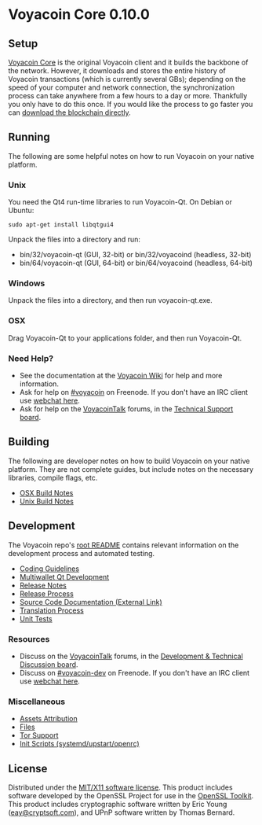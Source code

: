Voyacoin Core 0.10.0
=====================

Setup
---------------------
[Voyacoin Core](http://voyacoin.org/en/download) is the original Voyacoin client and it builds the backbone of the network. However, it downloads and stores the entire history of Voyacoin transactions (which is currently several GBs); depending on the speed of your computer and network connection, the synchronization process can take anywhere from a few hours to a day or more. Thankfully you only have to do this once. If you would like the process to go faster you can [download the blockchain directly](bootstrap.md).

Running
---------------------
The following are some helpful notes on how to run Voyacoin on your native platform. 

### Unix

You need the Qt4 run-time libraries to run Voyacoin-Qt. On Debian or Ubuntu:

	sudo apt-get install libqtgui4

Unpack the files into a directory and run:

- bin/32/voyacoin-qt (GUI, 32-bit) or bin/32/voyacoind (headless, 32-bit)
- bin/64/voyacoin-qt (GUI, 64-bit) or bin/64/voyacoind (headless, 64-bit)



### Windows

Unpack the files into a directory, and then run voyacoin-qt.exe.

### OSX

Drag Voyacoin-Qt to your applications folder, and then run Voyacoin-Qt.

### Need Help?

* See the documentation at the [Voyacoin Wiki](https://en.voyacoin.it/wiki/Main_Page)
for help and more information.
* Ask for help on [#voyacoin](http://webchat.freenode.net?channels=voyacoin) on Freenode. If you don't have an IRC client use [webchat here](http://webchat.freenode.net?channels=voyacoin).
* Ask for help on the [VoyacoinTalk](https://voyacointalk.org/) forums, in the [Technical Support board](https://voyacointalk.org/index.php?board=4.0).

Building
---------------------
The following are developer notes on how to build Voyacoin on your native platform. They are not complete guides, but include notes on the necessary libraries, compile flags, etc.

- [OSX Build Notes](build-osx.md)
- [Unix Build Notes](build-unix.md)

Development
---------------------
The Voyacoin repo's [root README](https://github.com/voyacoin/voyacoin/blob/master/README.md) contains relevant information on the development process and automated testing.

- [Coding Guidelines](coding.md)
- [Multiwallet Qt Development](multiwallet-qt.md)
- [Release Notes](release-notes.md)
- [Release Process](release-process.md)
- [Source Code Documentation (External Link)](https://dev.visucore.com/voyacoin/doxygen/)
- [Translation Process](translation_process.md)
- [Unit Tests](unit-tests.md)

### Resources
* Discuss on the [VoyacoinTalk](https://voyacointalk.org/) forums, in the [Development & Technical Discussion board](https://voyacointalk.org/index.php?board=6.0).
* Discuss on [#voyacoin-dev](http://webchat.freenode.net/?channels=voyacoin) on Freenode. If you don't have an IRC client use [webchat here](http://webchat.freenode.net/?channels=voyacoin-dev).

### Miscellaneous
- [Assets Attribution](assets-attribution.md)
- [Files](files.md)
- [Tor Support](tor.md)
- [Init Scripts (systemd/upstart/openrc)](init.md)

License
---------------------
Distributed under the [MIT/X11 software license](http://www.opensource.org/licenses/mit-license.php).
This product includes software developed by the OpenSSL Project for use in the [OpenSSL Toolkit](https://www.openssl.org/). This product includes
cryptographic software written by Eric Young ([eay@cryptsoft.com](mailto:eay@cryptsoft.com)), and UPnP software written by Thomas Bernard.
